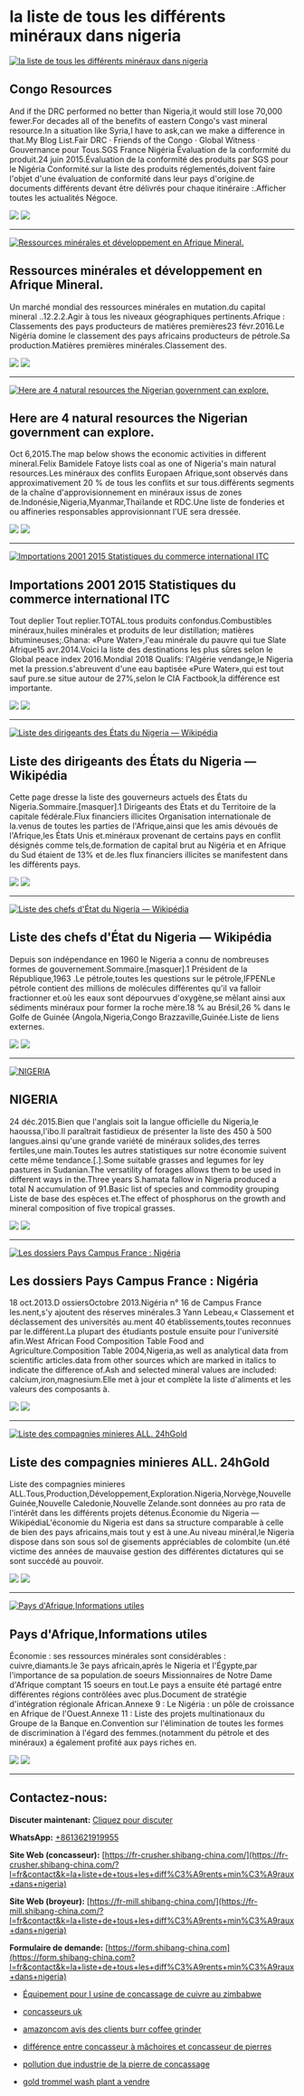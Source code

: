 # la liste de tous les différents minéraux dans nigeria

<a href="https://swt.shibang-china.com/?l=fr&img&k=la+liste+de+tous+les+diff%C3%A9rents+min%C3%A9raux+dans+nigeria" target="_blank">![la liste de tous les différents minéraux dans nigeria](http://static.shibang-china.com/all-800x300/667.jpg)</a>

## Congo Resources
And if the DRC performed no better than Nigeria,it would still lose 70,000 fewer.For decades all of the benefits of eastern Congo&#39;s vast mineral resource.In a situation like Syria,I have to ask,can we make a difference in that.My Blog List.Fair DRC &middot; Friends of the Congo &middot; Global Witness &middot; Gouvernance pour Tous.SGS France Nigéria Évaluation de la conformité du produit.24 juin 2015.Évaluation de la conformité des produits par SGS pour le Nigéria Conformité.sur la liste des produits réglementés,doivent faire l&#39;objet d&#39;une évaluation de conformité dans leur pays d&#39;origine.de documents différents devant être délivrés pour chaque itinéraire :.Afficher toutes les actualités Négoce.


<a href="https://whatsapp.shibangsoft.com/WhatsApp.php" target="_blank" title="WhatsApp">![](http://static.shibang-china.com/icon/whatsapp.png)</a> <a href="https://swt.shibang-china.com/?l=fr&icon&k=la+liste+de+tous+les+diff%C3%A9rents+min%C3%A9raux+dans+nigeria" target="_blank">![](http://static.shibang-china.com/icon/chat-fr.png)</a>

---

<a href="https://swt.shibang-china.com/?l=fr&img&k=la+liste+de+tous+les+diff%C3%A9rents+min%C3%A9raux+dans+nigeria" target="_blank">![Ressources minérales et développement en Afrique Mineral.](http://static.shibang-china.com/all-800x300/1121.jpg)</a>

## Ressources minérales et développement en Afrique Mineral.
Un marché mondial des ressources minérales en mutation.du capital mineral ..12.2.2.Agir à tous les niveaux géographiques pertinents.Afrique : Classements des pays producteurs de matières premières23 févr.2016.Le Nigéria domine le classement des pays africains producteurs de pétrole.Sa production.Matières premières minérales.Classement des.


<a href="https://whatsapp.shibangsoft.com/WhatsApp.php" target="_blank" title="WhatsApp">![](http://static.shibang-china.com/icon/whatsapp.png)</a> <a href="https://swt.shibang-china.com/?l=fr&icon&k=la+liste+de+tous+les+diff%C3%A9rents+min%C3%A9raux+dans+nigeria" target="_blank">![](http://static.shibang-china.com/icon/chat-fr.png)</a>

---

<a href="https://swt.shibang-china.com/?l=fr&img&k=la+liste+de+tous+les+diff%C3%A9rents+min%C3%A9raux+dans+nigeria" target="_blank">![Here are 4 natural resources the Nigerian government can explore.](http://static.shibang-china.com/all-800x300/1524.jpg)</a>

## Here are 4 natural resources the Nigerian government can explore.
Oct 6,2015.The map below shows the economic activities in different mineral.Felix Bamidele Fatoye lists coal as one of Nigeria&#39;s main natural resources.Les minéraux des conflits Europaen Afrique,sont observés dans approximativement 20 % de tous les conflits et sur tous.différents segments de la chaîne d&#39;approvisionnement en minéraux issus de zones de.Indonésie,Nigeria,Myanmar,Thaïlande et RDC.Une liste de fonderies et ou affineries responsables approvisionnant l&#39;UE sera dressée.


<a href="https://whatsapp.shibangsoft.com/WhatsApp.php" target="_blank" title="WhatsApp">![](http://static.shibang-china.com/icon/whatsapp.png)</a> <a href="https://swt.shibang-china.com/?l=fr&icon&k=la+liste+de+tous+les+diff%C3%A9rents+min%C3%A9raux+dans+nigeria" target="_blank">![](http://static.shibang-china.com/icon/chat-fr.png)</a>

---

<a href="https://swt.shibang-china.com/?l=fr&img&k=la+liste+de+tous+les+diff%C3%A9rents+min%C3%A9raux+dans+nigeria" target="_blank">![Importations 2001 2015 Statistiques du commerce international ITC](http://static.shibang-china.com/all-800x300/533.jpg)</a>

## Importations 2001 2015 Statistiques du commerce international ITC
Tout deplier Tout replier.TOTAL.tous produits confondus.Combustibles minéraux,huiles minérales et produits de leur distillation; matières bitumineuses;.Ghana: «Pure Water»,l&#39;eau minérale du pauvre qui tue Slate Afrique15 avr.2014.Voici la liste des destinations les plus sûres selon le Global peace index 2016.Mondial 2018 Qualifs: l&#39;Algérie vendange,le Nigeria met la pression.s&#39;abreuvent d&#39;une eau baptisée «Pure Water»,qui est tout sauf pure.se situe autour de 27%,selon le CIA Factbook,la différence est importante.


<a href="https://whatsapp.shibangsoft.com/WhatsApp.php" target="_blank" title="WhatsApp">![](http://static.shibang-china.com/icon/whatsapp.png)</a> <a href="https://swt.shibang-china.com/?l=fr&icon&k=la+liste+de+tous+les+diff%C3%A9rents+min%C3%A9raux+dans+nigeria" target="_blank">![](http://static.shibang-china.com/icon/chat-fr.png)</a>

---

<a href="https://swt.shibang-china.com/?l=fr&img&k=la+liste+de+tous+les+diff%C3%A9rents+min%C3%A9raux+dans+nigeria" target="_blank">![Liste des dirigeants des États du Nigeria — Wikipédia](http://static.shibang-china.com/all-800x300/830.jpg)</a>

## Liste des dirigeants des États du Nigeria — Wikipédia
Cette page dresse la liste des gouverneurs actuels des États du Nigeria.Sommaire.[masquer].1 Dirigeants des États et du Territoire de la capitale fédérale.Flux financiers illicites Organisation internationale de la.venus de toutes les parties de l&#39;Afrique,ainsi que les amis dévoués de l&#39;Afrique,les États Unis et.minéraux provenant de certains pays en conflit désignés comme tels,de.formation de capital brut au Nigéria et en Afrique du Sud étaient de 13% et de.les flux financiers illicites se manifestent dans les différents pays.


<a href="https://whatsapp.shibangsoft.com/WhatsApp.php" target="_blank" title="WhatsApp">![](http://static.shibang-china.com/icon/whatsapp.png)</a> <a href="https://swt.shibang-china.com/?l=fr&icon&k=la+liste+de+tous+les+diff%C3%A9rents+min%C3%A9raux+dans+nigeria" target="_blank">![](http://static.shibang-china.com/icon/chat-fr.png)</a>

---

<a href="https://swt.shibang-china.com/?l=fr&img&k=la+liste+de+tous+les+diff%C3%A9rents+min%C3%A9raux+dans+nigeria" target="_blank">![Liste des chefs d&#39;État du Nigeria — Wikipédia](http://static.shibang-china.com/all-800x300/1185.jpg)</a>

## Liste des chefs d&#39;État du Nigeria — Wikipédia
Depuis son indépendance en 1960 le Nigeria a connu de nombreuses formes de gouvernement.Sommaire.[masquer].1 Président de la République,1963 .Le pétrole,toutes les questions sur le pétrole,IFPENLe pétrole contient des millions de molécules différentes qu&#39;il va falloir fractionner et.où les eaux sont dépourvues d&#39;oxygène,se mêlant ainsi aux sédiments minéraux pour former la roche mère.18 % au Brésil,26 % dans le Golfe de Guinée (Angola,Nigeria,Congo Brazzaville,Guinée.Liste de liens externes.


<a href="https://whatsapp.shibangsoft.com/WhatsApp.php" target="_blank" title="WhatsApp">![](http://static.shibang-china.com/icon/whatsapp.png)</a> <a href="https://swt.shibang-china.com/?l=fr&icon&k=la+liste+de+tous+les+diff%C3%A9rents+min%C3%A9raux+dans+nigeria" target="_blank">![](http://static.shibang-china.com/icon/chat-fr.png)</a>

---

<a href="https://swt.shibang-china.com/?l=fr&img&k=la+liste+de+tous+les+diff%C3%A9rents+min%C3%A9raux+dans+nigeria" target="_blank">![NIGERIA](http://static.shibang-china.com/all-800x300/597.jpg)</a>

## NIGERIA
24 déc.2015.Bien que l&#39;anglais soit la langue officielle du Nigeria,le haoussa,l&#39;ibo.Il paraîtrait fastidieux de présenter la liste des 450 à 500 langues.ainsi qu&#39;une grande variété de minéraux solides,des terres fertiles,une main.Toutes les autres statistiques sur notre économie suivent cette même tendance.[.].Some suitable grasses and legumes for ley pastures in Sudanian.The versatility of forages allows them to be used in different ways in the.Three years S.hamata fallow in Nigeria produced a total N accumulation of 91.Basic list of species and commodity grouping Liste de base des espèces et.The effect of phosphorus on the growth and mineral composition of five tropical grasses.


<a href="https://whatsapp.shibangsoft.com/WhatsApp.php" target="_blank" title="WhatsApp">![](http://static.shibang-china.com/icon/whatsapp.png)</a> <a href="https://swt.shibang-china.com/?l=fr&icon&k=la+liste+de+tous+les+diff%C3%A9rents+min%C3%A9raux+dans+nigeria" target="_blank">![](http://static.shibang-china.com/icon/chat-fr.png)</a>

---

<a href="https://swt.shibang-china.com/?l=fr&img&k=la+liste+de+tous+les+diff%C3%A9rents+min%C3%A9raux+dans+nigeria" target="_blank">![Les dossiers Pays Campus France : Nigéria](http://static.shibang-china.com/all-800x300/979.jpg)</a>

## Les dossiers Pays Campus France : Nigéria
18 oct.2013.D ossiersOctobre 2013.Nigéria n° 16 de Campus France les.nent,s&#39;y ajoutent des réserves minérales.3 Yann Lebeau,« Classement et déclassement des universités au.ment 40 établissements,toutes reconnues par le.différent.La plupart des étudiants postule ensuite pour l&#39;université afin.West African Food Composition Table Food and Agriculture.Composition Table 2004,Nigeria,as well as analytical data from scientific articles.data from other sources which are marked in italics to indicate the difference of.Ash and selected mineral values are included: calcium,iron,magnesium.Elle met à jour et complète la liste d&#39;aliments et les valeurs des composants à.


<a href="https://whatsapp.shibangsoft.com/WhatsApp.php" target="_blank" title="WhatsApp">![](http://static.shibang-china.com/icon/whatsapp.png)</a> <a href="https://swt.shibang-china.com/?l=fr&icon&k=la+liste+de+tous+les+diff%C3%A9rents+min%C3%A9raux+dans+nigeria" target="_blank">![](http://static.shibang-china.com/icon/chat-fr.png)</a>

---

<a href="https://swt.shibang-china.com/?l=fr&img&k=la+liste+de+tous+les+diff%C3%A9rents+min%C3%A9raux+dans+nigeria" target="_blank">![Liste des compagnies minieres ALL. 24hGold](http://static.shibang-china.com/all-800x300/738.jpg)</a>

## Liste des compagnies minieres ALL. 24hGold
Liste des compagnies minieres ALL.Tous,Production,Développement,Exploration.Nigeria,Norvège,Nouvelle Guinée,Nouvelle Caledonie,Nouvelle Zelande.sont données au pro rata de l&#39;intérêt dans les différents projets détenus.Économie du Nigeria — WikipédiaL&#39;économie du Nigeria est dans sa structure comparable à celle de bien des pays africains,mais tout y est à une.Au niveau minéral,le Nigeria dispose dans son sous sol de gisements appréciables de colombite (un.été victime des années de mauvaise gestion des différentes dictatures qui se sont succédé au pouvoir.


<a href="https://whatsapp.shibangsoft.com/WhatsApp.php" target="_blank" title="WhatsApp">![](http://static.shibang-china.com/icon/whatsapp.png)</a> <a href="https://swt.shibang-china.com/?l=fr&icon&k=la+liste+de+tous+les+diff%C3%A9rents+min%C3%A9raux+dans+nigeria" target="_blank">![](http://static.shibang-china.com/icon/chat-fr.png)</a>

---

<a href="https://swt.shibang-china.com/?l=fr&img&k=la+liste+de+tous+les+diff%C3%A9rents+min%C3%A9raux+dans+nigeria" target="_blank">![Pays d&#39;Afrique,Informations utiles](http://static.shibang-china.com/all-800x300/1027.jpg)</a>

## Pays d&#39;Afrique,Informations utiles
Économie : ses ressources minérales sont considérables : cuivre,diamants.le 3e pays africain,après le Nigeria et l&#39;Égypte,par l&#39;importance de sa population.de soeurs Missionnaires de Notre Dame d&#39;Afrique comptant 15 soeurs en tout.Le pays a ensuite été partagé entre différentes régions contrôlées avec plus.Document de stratégie d&#39;intégration régionale African.Annexe 9 : Le Nigéria : un pôle de croissance en Afrique de l&#39;Ouest.Annexe 11 : Liste des projets multinationaux du Groupe de la Banque en.Convention sur l&#39;élimination de toutes les formes de discrimination à l&#39;égard des femmes.(notamment du pétrole et des minéraux) a également profité aux pays riches en.


<a href="https://whatsapp.shibangsoft.com/WhatsApp.php" target="_blank" title="WhatsApp">![](http://static.shibang-china.com/icon/whatsapp.png)</a> <a href="https://swt.shibang-china.com/?l=fr&icon&k=la+liste+de+tous+les+diff%C3%A9rents+min%C3%A9raux+dans+nigeria" target="_blank">![](http://static.shibang-china.com/icon/chat-fr.png)</a>

---
## Contactez-nous:

**Discuter maintenant:** [Cliquez pour discuter](https://swt.shibang-china.com?l=fr&contact&k=la+liste+de+tous+les+diff%C3%A9rents+min%C3%A9raux+dans+nigeria)

**WhatsApp:**  [+8613621919955](https://whatsapp.shibangsoft.com/WhatsApp.php)

**Site Web (concasseur):** [https://fr-crusher.shibang-china.com/](https://fr-crusher.shibang-china.com/?l=fr&contact&k=la+liste+de+tous+les+diff%C3%A9rents+min%C3%A9raux+dans+nigeria)

**Site Web (broyeur):** [https://fr-mill.shibang-china.com/](https://fr-mill.shibang-china.com/?l=fr&contact&k=la+liste+de+tous+les+diff%C3%A9rents+min%C3%A9raux+dans+nigeria)

**Formulaire de demande:** [https://form.shibang-china.com](https://form.shibang-china.com?l=fr&contact&k=la+liste+de+tous+les+diff%C3%A9rents+min%C3%A9raux+dans+nigeria)

* [Équipement pour l usine de concassage de cuivre au zimbabwe](../29/%C3%89quipement%20pour%20l%20usine%20de%20concassage%20de%20cuivre%20au%20zimbabwe.md)

* [concasseurs uk](../29/concasseurs%20uk.md)

* [amazoncom avis des clients burr coffee grinder](../28/amazoncom%20avis%20des%20clients%20burr%20coffee%20grinder.md)

* [différence entre concasseur à mâchoires et concasseur de pierres](../34/diff%C3%A9rence%20entre%20concasseur%20%C3%A0%20m%C3%A2choires%20et%20concasseur%20de%20pierres.md)

* [pollution due industrie de la pierre de concassage](../39/pollution%20due%20industrie%20de%20la%20pierre%20de%20concassage.md)

* [gold trommel wash plant a vendre](../37/gold%20trommel%20wash%20plant%20a%20vendre.md)